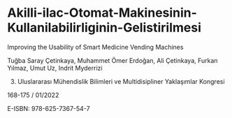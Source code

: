 # Akilli-ilac-Otomat-Makinesinin-Kullanilabilirliginin-Gelistirilmesi

Improving the Usability of Smart Medicine Vending Machines

Tuğba Saray Çetinkaya, Muhammet Ömer Erdoğan, Ali Çetinkaya, Furkan Yılmaz, Umut Uz, Indrit Myderrizi

3. Uluslararası Mühendislik Bilimleri ve Multidisipliner Yaklaşımlar Kongresi

168-175 / 01/2022

E-ISBN: 978-625-7367-54-7
